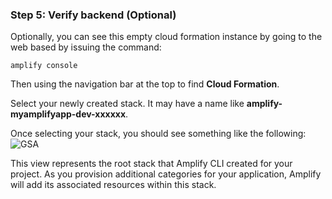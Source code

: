 ### Step 5: Verify backend (Optional)
Optionally, you can see this empty cloud formation instance by going to the web based by issuing the command:
```
amplify console
```
Then using the navigation bar at the top to find **Cloud Formation**.

Select your newly created stack.  It may have a name like **amplify-myamplifyapp-dev-xxxxxx**.

Once selecting your stack, you should see something like the following:
![GSA](~/images/project-setup/60_1_verify.png)

This view represents the root stack that Amplify CLI created for your project.  As you provision additional categories for your application, Amplify will add its associated resources within this stack.
